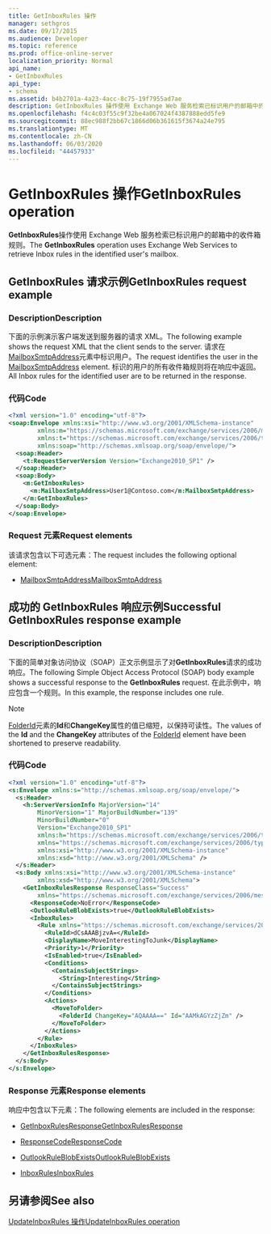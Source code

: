 ```yaml
---
title: GetInboxRules 操作
manager: sethgros
ms.date: 09/17/2015
ms.audience: Developer
ms.topic: reference
ms.prod: office-online-server
localization_priority: Normal
api_name:
- GetInboxRules
api_type:
- schema
ms.assetid: b4b2701a-4a23-4acc-8c75-19f7955ad7ae
description: GetInboxRules 操作使用 Exchange Web 服务检索已标识用户的邮箱中的收件箱规则。
ms.openlocfilehash: f4c4c03f55c9f32be4a067024f4387888edd5fe9
ms.sourcegitcommit: 88ec988f2bb67c1866d06b361615f3674a24e795
ms.translationtype: MT
ms.contentlocale: zh-CN
ms.lasthandoff: 06/03/2020
ms.locfileid: "44457933"
---
```

# <a name="getinboxrules-operation"></a><span data-ttu-id="af807-103">GetInboxRules 操作</span><span class="sxs-lookup"><span data-stu-id="af807-103">GetInboxRules operation</span></span>

<span data-ttu-id="af807-104">**GetInboxRules**操作使用 Exchange Web 服务检索已标识用户的邮箱中的收件箱规则。</span><span class="sxs-lookup"><span data-stu-id="af807-104">The **GetInboxRules** operation uses Exchange Web Services to retrieve Inbox rules in the identified user's mailbox.</span></span> 
  
## <a name="getinboxrules-request-example"></a><span data-ttu-id="af807-105">GetInboxRules 请求示例</span><span class="sxs-lookup"><span data-stu-id="af807-105">GetInboxRules request example</span></span>

### <a name="description"></a><span data-ttu-id="af807-106">Description</span><span class="sxs-lookup"><span data-stu-id="af807-106">Description</span></span>

<span data-ttu-id="af807-107">下面的示例演示客户端发送到服务器的请求 XML。</span><span class="sxs-lookup"><span data-stu-id="af807-107">The following example shows the request XML that the client sends to the server.</span></span> <span data-ttu-id="af807-108">请求在[MailboxSmtpAddress](mailboxsmtpaddress.md)元素中标识用户。</span><span class="sxs-lookup"><span data-stu-id="af807-108">The request identifies the user in the [MailboxSmtpAddress](mailboxsmtpaddress.md) element.</span></span> <span data-ttu-id="af807-109">标识的用户的所有收件箱规则将在响应中返回。</span><span class="sxs-lookup"><span data-stu-id="af807-109">All Inbox rules for the identified user are to be returned in the response.</span></span> 
  
### <a name="code"></a><span data-ttu-id="af807-110">代码</span><span class="sxs-lookup"><span data-stu-id="af807-110">Code</span></span>

```XML
<?xml version="1.0" encoding="utf-8"?>
<soap:Envelope xmlns:xsi="http://www.w3.org/2001/XMLSchema-instance"
        xmlns:m="https://schemas.microsoft.com/exchange/services/2006/messages"
        xmlns:t="https://schemas.microsoft.com/exchange/services/2006/types"
        xmlns:soap="http://schemas.xmlsoap.org/soap/envelope/">
  <soap:Header>
    <t:RequestServerVersion Version="Exchange2010_SP1" />
  </soap:Header>
  <soap:Body>
    <m:GetInboxRules>
      <m:MailboxSmtpAddress>User1@Contoso.com</m:MailboxSmtpAddress>
    </m:GetInboxRules>
  </soap:Body>
</soap:Envelope>
```

### <a name="request-elements"></a><span data-ttu-id="af807-111">Request 元素</span><span class="sxs-lookup"><span data-stu-id="af807-111">Request elements</span></span>

<span data-ttu-id="af807-112">该请求包含以下可选元素：</span><span class="sxs-lookup"><span data-stu-id="af807-112">The request includes the following optional element:</span></span>
  
- [<span data-ttu-id="af807-113">MailboxSmtpAddress</span><span class="sxs-lookup"><span data-stu-id="af807-113">MailboxSmtpAddress</span></span>](mailboxsmtpaddress.md)
    
## <a name="successful-getinboxrules-response-example"></a><span data-ttu-id="af807-114">成功的 GetInboxRules 响应示例</span><span class="sxs-lookup"><span data-stu-id="af807-114">Successful GetInboxRules response example</span></span>

### <a name="description"></a><span data-ttu-id="af807-115">Description</span><span class="sxs-lookup"><span data-stu-id="af807-115">Description</span></span>

<span data-ttu-id="af807-116">下面的简单对象访问协议（SOAP）正文示例显示了对**GetInboxRules**请求的成功响应。</span><span class="sxs-lookup"><span data-stu-id="af807-116">The following Simple Object Access Protocol (SOAP) body example shows a successful response to the **GetInboxRules** request.</span></span> <span data-ttu-id="af807-117">在此示例中，响应包含一个规则。</span><span class="sxs-lookup"><span data-stu-id="af807-117">In this example, the response includes one rule.</span></span> 
  
> [!NOTE]
> <span data-ttu-id="af807-118">[FolderId](folderid.md)元素的**Id**和**ChangeKey**属性的值已缩短，以保持可读性。</span><span class="sxs-lookup"><span data-stu-id="af807-118">The values of the **Id** and the **ChangeKey** attributes of the [FolderId](folderid.md) element have been shortened to preserve readability.</span></span> 
  
### <a name="code"></a><span data-ttu-id="af807-119">代码</span><span class="sxs-lookup"><span data-stu-id="af807-119">Code</span></span>

```XML
<?xml version="1.0" encoding="utf-8"?>
<s:Envelope xmlns:s="http://schemas.xmlsoap.org/soap/envelope/">
  <s:Header>
    <h:ServerVersionInfo MajorVersion="14"
        MinorVersion="1" MajorBuildNumber="139"
        MinorBuildNumber="0"
        Version="Exchange2010_SP1"
        xmlns:h="https://schemas.microsoft.com/exchange/services/2006/types"
        xmlns="https://schemas.microsoft.com/exchange/services/2006/types"
        xmlns:xsi="http://www.w3.org/2001/XMLSchema-instance"
        xmlns:xsd="http://www.w3.org/2001/XMLSchema" />
  </s:Header>
  <s:Body xmlns:xsi="http://www.w3.org/2001/XMLSchema-instance"
        xmlns:xsd="http://www.w3.org/2001/XMLSchema">
    <GetInboxRulesResponse ResponseClass="Success"
        xmlns="https://schemas.microsoft.com/exchange/services/2006/messages">
      <ResponseCode>NoError</ResponseCode>
      <OutlookRuleBlobExists>true</OutlookRuleBlobExists>
      <InboxRules>
        <Rule xmlns="https://schemas.microsoft.com/exchange/services/2006/types">
          <RuleId>dCsAAABjzvA=</RuleId>
          <DisplayName>MoveInterestingToJunk</DisplayName>
          <Priority>1</Priority>
          <IsEnabled>true</IsEnabled>
          <Conditions>
            <ContainsSubjectStrings>
              <String>Interesting</String>
            </ContainsSubjectStrings>
          </Conditions>
          <Actions>
            <MoveToFolder>
              <FolderId ChangeKey="AQAAAA==" Id="AAMkAGYzZjZm" />
            </MoveToFolder>
          </Actions>
        </Rule>
      </InboxRules>
    </GetInboxRulesResponse>
  </s:Body>
</s:Envelope>
```

### <a name="response-elements"></a><span data-ttu-id="af807-120">Response 元素</span><span class="sxs-lookup"><span data-stu-id="af807-120">Response elements</span></span>

<span data-ttu-id="af807-121">响应中包含以下元素：</span><span class="sxs-lookup"><span data-stu-id="af807-121">The following elements are included in the response:</span></span>
  
- [<span data-ttu-id="af807-122">GetInboxRulesResponse</span><span class="sxs-lookup"><span data-stu-id="af807-122">GetInboxRulesResponse</span></span>](getinboxrulesresponse.md)
    
- [<span data-ttu-id="af807-123">ResponseCode</span><span class="sxs-lookup"><span data-stu-id="af807-123">ResponseCode</span></span>](responsecode.md)
    
- [<span data-ttu-id="af807-124">OutlookRuleBlobExists</span><span class="sxs-lookup"><span data-stu-id="af807-124">OutlookRuleBlobExists</span></span>](outlookruleblobexists.md)
    
- [<span data-ttu-id="af807-125">InboxRules</span><span class="sxs-lookup"><span data-stu-id="af807-125">InboxRules</span></span>](inboxrules.md)
    
## <a name="see-also"></a><span data-ttu-id="af807-126">另请参阅</span><span class="sxs-lookup"><span data-stu-id="af807-126">See also</span></span>



[<span data-ttu-id="af807-127">UpdateInboxRules 操作</span><span class="sxs-lookup"><span data-stu-id="af807-127">UpdateInboxRules operation</span></span>](updateinboxrules-operation.md)

